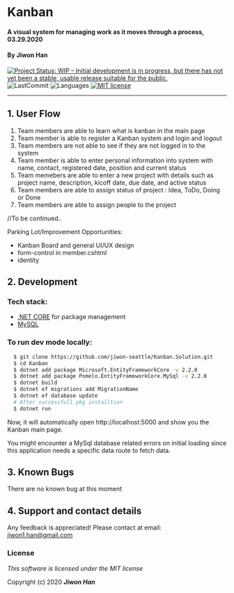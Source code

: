 # Kanban

#### A visual system for managing work as it moves through a process, 03.29.2020

#### By **Jiwon Han**

[![Project Status: WIP – Initial development is in progress, but there has not yet been a stable, usable release suitable for the public.](https://www.repostatus.org/badges/latest/wip.svg)](https://www.repostatus.org/#wip)
![LastCommit](https://img.shields.io/github/last-commit/jiwon-seattle/Kanban.Solution)
![Languages](https://img.shields.io/github/languages/top/jiwon-seattle/Kanban.Solution)
[![MIT license](https://img.shields.io/badge/License-MIT-orange.svg)](https://lbesson.mit-license.org/)

---
## 1. User Flow

1. Team members are able to learn what is kanban in the main page
2. Team member is able to register a Kanban system and login and logout
3. Team members are not able to see if they are not logged in to the system
4. Team member is able to enter personal information into system with name, contact, registered date, position and current status
5. Team memebers are able to enter a new project with details such as project name, description, kicoff date, due date, and active status
6. Team members are able to assign status of project : Idea, ToDo, Doing or Done
7. Team members are able to assign people to the project
 

//To be continued..

Parking Lot/Improvement Opportunities:
- Kanban Board and general UI/UX design 
- form-control in member.cshtml
- identity

## 2. Development
### Tech stack:
+ [.NET CORE](https://dotnet.microsoft.com/download/dotnet-core/) for package management
+ [MySQL](https://dev.mysql.com/downloads/file/?id=484919) 

### To run dev mode locally:
```bash
  $ git clone https://github.com/jiwon-seattle/Kanban.Solution.git
  $ cd Kanban
  $ dotnet add package Microsoft.EntityFrameworkCore -v 2.2.0
  $ dotnet add package Pomelo.EntityFrameworkCore.MySql -v 2.2.0
  $ dotnet build
  $ dotnet ef migrations add MigrationName
  $ dotnet ef database update  
  # After successfull pkg installtion
  $ dotnet run
```
Now, it will automatically open http://localhost:5000 and show you the Kanban main page.

You might encounter a MySql database related errors on initial loading since this application needs a specific data route to fetch data.

## 3. Known Bugs

There are no known bug at this moment

## 4. Support and contact details

Any feedback is appreciated! Please contact at email: jiwon1.han@gmail.com

### License

*This software is licensed under the MIT license*

Copyright (c) 2020 **_Jiwon Han_**
